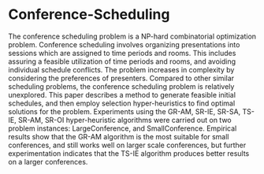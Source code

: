 # Conference-Scheduling

The conference scheduling problem is a NP-hard combinatorial optimization problem. Conference scheduling involves organizing presentations into sessions which are assigned to time periods and rooms. This includes assuring a feasible utilization of time periods and rooms, and avoiding individual schedule conflicts. The problem increases in complexity by considering the preferences of presenters. Compared to other similar scheduling problems, the conference scheduling problem is relatively unexplored. This paper describes a method to generate feasible initial schedules, and then employ selection hyper-heuristics to find optimal solutions for the problem. Experiments using the GR-AM, SR-IE, SR-SA, TS-IE, SR-AM, SR-OI hyper-heuristic algorithms were carried out on two problem instances: LargeConference, and SmallConference. Empirical results show that the GR-AM algorithm is the most suitable for small conferences, and still works well on larger scale conferences, but further experimentation indicates that the TS-IE algorithm produces better results on a larger conferences.
